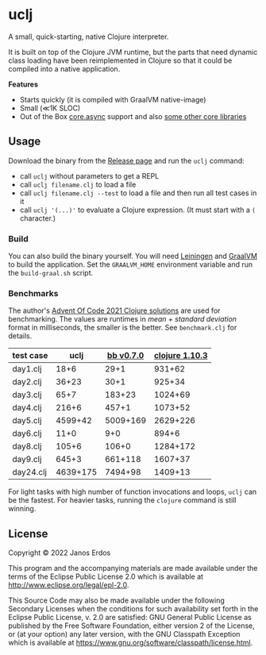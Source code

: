 # uclj

A small, quick-starting, native Clojure interpreter.

It is built on top of the Clojure JVM runtime, but the parts that need dynamic class loading have been reimplemented in Clojure so that it could be compiled into a native application.

**Features**

- Starts quickly (it is compiled with GraalVM native-image)
- Small (≪1K SLOC)
- Out of the Box [core.async](https://github.com/clojure/core.async) support and also [some other core libraries](https://github.com/erdos/uclj/blob/master/src/uclj/core.clj#L10)

## Usage

Download the binary from the [Release page](https://github.com/erdos/uclj/releases) and run the `uclj` command:
- call `uclj` without parameters to get a REPL
- call `uclj filename.clj` to load a file
- call `uclj filename.clj --test` to load a file and then run all test cases in it
- call `uclj '(...)'` to evaluate a Clojure expression. (It must start with a `(` character.)

### Build

You can also build the binary yourself. You will need [Leiningen](https://leiningen.org/) and [GraalVM](https://www.graalvm.org/downloads/) to build the application. Set the `GRAALVM_HOME` environment variable and run the `build-graal.sh` script.

### Benchmarks

The author's [Advent Of Code 2021 Clojure solutions](https://github.com/erdos/advent-of-code) are used for benchmarking. The values are runtimes in _mean + standard deviation_ format in milliseconds, the smaller is the better. See `benchmark.clj` for details.

| test case | uclj | [bb v0.7.0](https://github.com/babashka/babashka) | [clojure 1.10.3](https://clojure.org/)
| --------- | ---- | ------------------------------------------------- | ---------------------------------------
| day1.clj  |          18+6          |      29+1         |       931+62
| day2.clj  |          36+23         |      30+1         |       925+34
| day3.clj  |          65+7          |      183+23       |       1024+69
| day4.clj  |          216+6          |     457+1        |       1073+52
| day5.clj  |          4599+42        |     5009+169     |       2629+226
| day6.clj  |          11+0           |     9+0          |       894+6
| day8.clj  |          105+6          |     106+0        |       1284+172
| day9.clj  |          645+3          |     661+118      |       1607+37
| day24.clj |          4639+175       |     7494+98      |       1409+13

For light tasks with high number of function invocations and loops, `uclj` can be the fastest. For heavier tasks, running the `clojure` command is still winning.

## License

Copyright © 2022 Janos Erdos

This program and the accompanying materials are made available under the
terms of the Eclipse Public License 2.0 which is available at
http://www.eclipse.org/legal/epl-2.0.

This Source Code may also be made available under the following Secondary
Licenses when the conditions for such availability set forth in the Eclipse
Public License, v. 2.0 are satisfied: GNU General Public License as published by
the Free Software Foundation, either version 2 of the License, or (at your
option) any later version, with the GNU Classpath Exception which is available
at https://www.gnu.org/software/classpath/license.html.
